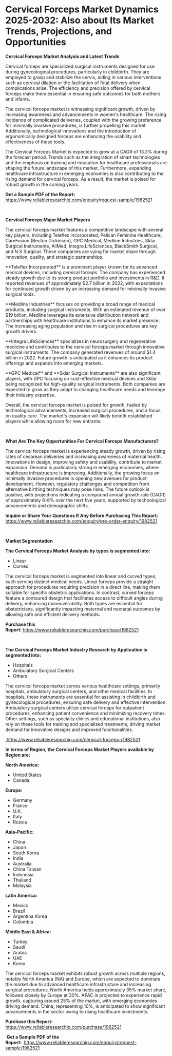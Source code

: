 <p><h1>Cervical Forceps Market Dynamics 2025-2032: Also about Its Market Trends, Projections, and Opportunities</h1></p><p><strong>Cervical Forceps Market Analysis and Latest Trends</strong></p>
<p><p>Cervical forceps are specialized surgical instruments designed for use during gynecological procedures, particularly in childbirth. They are employed to grasp and stabilize the cervix, aiding in various interventions such as cervical dilation or the facilitation of fetal delivery when complications arise. The efficiency and precision offered by cervical forceps make them essential in ensuring safe outcomes for both mothers and infants.</p><p>The cervical forceps market is witnessing significant growth, driven by increasing awareness and advancements in women's healthcare. The rising incidence of complicated deliveries, coupled with the growing preference for minimally invasive procedures, is further propelling this market. Additionally, technological innovations and the introduction of ergonomically designed forceps are enhancing the usability and effectiveness of these tools.</p><p>The Cervical Forceps Market is expected to grow at a CAGR of 13.3% during the forecast period. Trends such as the integration of smart technologies and the emphasis on training and education for healthcare professionals are shaping the future landscape of this market. Furthermore, expanding healthcare infrastructure in emerging economies is also contributing to the rising demand for cervical forceps. As a result, the market is poised for robust growth in the coming years.</p></p>
<p><strong>Get a Sample PDF of the Report:&nbsp;</strong> <a href="https://www.reliableresearchiq.com/enquiry/request-sample/1982521?utm_campaign=114&utm_medium=2&utm_source=Github&utm_content=ia&utm_term=13042025&utm_id=cervical-forceps">https://www.reliableresearchiq.com/enquiry/request-sample/1982521</a></p>
<p>&nbsp;</p>
<p><strong>Cervical Forceps Major Market Players</strong></p>
<p><p>The cervical forceps market features a competitive landscape with several key players, including Teleflex Incorporated, Pelican Feminine Healthcare, CareFusion (Becton Dickinson), GPC Medical, Medline Industries, Sklar Surgical Instruments, AliMed, Integra LifeSciences, BlackSmith Surgical, and N.S Surgical. These companies are vying for market share through innovation, quality, and strategic partnerships.</p><p>**Teleflex Incorporated** is a prominent player known for its advanced medical devices, including cervical forceps. The company has experienced steady growth due to its strong product portfolio and investments in R&D. It reported revenues of approximately $2.7 billion in 2022, with expectations for continued growth driven by an increasing demand for minimally invasive surgical tools.</p><p>**Medline Industries** focuses on providing a broad range of medical products, including surgical instruments. With an estimated revenue of over $19 billion, Medline leverages its extensive distribution network and partnerships with healthcare institutions to enhance its market presence. The increasing aging population and rise in surgical procedures are key growth drivers.</p><p>**Integra LifeSciences** specializes in neurosurgery and regenerative medicine and contributes to the cervical forceps market through innovative surgical instruments. The company generated revenues of around $1.4 billion in 2022. Future growth is anticipated as it enhances its product offerings and expands into emerging markets.</p><p>**GPC Medical** and **Sklar Surgical Instruments** are also significant players, with GPC focusing on cost-effective medical devices and Sklar being recognized for high-quality surgical instruments. Both companies are expected to grow as they adapt to changing healthcare needs and leverage their industry expertise.</p><p>Overall, the cervical forceps market is poised for growth, fueled by technological advancements, increased surgical procedures, and a focus on quality care. The market's expansion will likely benefit established players while allowing room for new entrants.</p></p>
<p>&nbsp;</p>
<p><strong>What Are The Key Opportunities For Cervical Forceps Manufacturers?</strong></p>
<p><p>The cervical forceps market is experiencing steady growth, driven by rising rates of cesarean deliveries and increasing awareness of maternal health. Innovations in design, improving safety and usability, contribute to market expansion. Demand is particularly strong in emerging economies, where healthcare infrastructure is improving. Additionally, the growing focus on minimally invasive procedures is opening new avenues for product development. However, regulatory challenges and competition from alternative birthing techniques may pose risks. The future outlook is positive, with projections indicating a compound annual growth rate (CAGR) of approximately 6-8% over the next five years, supported by technological advancements and demographic shifts.</p></p>
<p><strong>Inquire or Share Your Questions If Any Before Purchasing This Report:</strong> <a href="https://www.reliableresearchiq.com/enquiry/pre-order-enquiry/1982521?utm_campaign=114&utm_medium=2&utm_source=Github&utm_content=ia&utm_term=13042025&utm_id=cervical-forceps">https://www.reliableresearchiq.com/enquiry/pre-order-enquiry/1982521</a></p>
<p>&nbsp;</p>
<p><strong>Market Segmentation</strong></p>
<p><strong>The Cervical Forceps Market Analysis by types is segmented into:</strong></p>
<p><ul><li>Linear</li><li>Curved</li></ul></p>
<p><p>The cervical forceps market is segmented into linear and curved types, each serving distinct medical needs. Linear forceps provide a straight approach for procedures requiring precision in a direct line, making them suitable for specific obstetric applications. In contrast, curved forceps feature a contoured design that facilitates access to difficult angles during delivery, enhancing maneuverability. Both types are essential for obstetricians, significantly impacting maternal and neonatal outcomes by allowing safe and efficient delivery methods.</p></p>
<p><strong>Purchase this Report:&nbsp;</strong><a href="https://www.reliableresearchiq.com/purchase/1982521?utm_campaign=114&utm_medium=2&utm_source=Github&utm_content=ia&utm_term=13042025&utm_id=cervical-forceps">https://www.reliableresearchiq.com/purchase/1982521</a></p>
<p>&nbsp;</p>
<p><strong>The Cervical Forceps Market Industry Research by Application is segmented into:</strong></p>
<p><ul><li>Hospitals</li><li>Ambulatory Surgical Centers</li><li>Others</li></ul></p>
<p><p>The cervical forceps market serves various healthcare settings, primarily hospitals, ambulatory surgical centers, and other medical facilities. In hospitals, these instruments are essential for assisting in childbirth and gynecological procedures, ensuring safe delivery and effective intervention. Ambulatory surgical centers utilize cervical forceps for outpatient procedures, enhancing patient convenience and minimizing recovery times. Other settings, such as specialty clinics and educational institutions, also rely on these tools for training and specialized treatments, driving market demand for innovative designs and improved functionalities.</p></p>
<p><a href="https://www.reliableresearchiq.com/cervical-forceps-r1982521?utm_campaign=114&utm_medium=2&utm_source=Github&utm_content=ia&utm_term=13042025&utm_id=cervical-forceps">&nbsp;https://www.reliableresearchiq.com/cervical-forceps-r1982521</a></p>
<p><strong>In terms of Region, the Cervical Forceps Market Players available by Region are:</strong></p>
<p>
    <p> <strong> North America: </strong>
        <ul>
            <li>United States</li>
            <li>Canada</li>
        </ul>
        </p> 
    <p> <strong> Europe: </strong>
        <ul>
            <li>Germany</li>
            <li>France</li>
            <li>U.K.</li>
            <li>Italy</li>
            <li>Russia</li>
        </ul>
        </p> 
    <p> <strong> Asia-Pacific: </strong>
        <ul>
            <li>China</li>
            <li>Japan</li>
            <li>South Korea</li>
            <li>India</li>
            <li>Australia</li>
            <li>China Taiwan</li>
            <li>Indonesia</li>
            <li>Thailand</li>
            <li>Malaysia</li>
        </ul>
        </p> 
    <p> <strong> Latin America: </strong>
        <ul>
            <li>Mexico</li>
            <li>Brazil</li>
            <li>Argentina Korea</li>
            <li>Colombia</li>
        </ul>
        </p> 
    <p> <strong> Middle East & Africa: </strong>
        <ul>
            <li>Turkey</li>
            <li>Saudi</li>
            <li>Arabia</li>
            <li>UAE</li>
            <li>Korea</li>
        </ul>
    </p>
    </p>
<p><p>The cervical forceps market exhibits robust growth across multiple regions, notably North America (NA) and Europe, which are expected to dominate the market due to advanced healthcare infrastructure and increasing surgical procedures. North America holds approximately 35% market share, followed closely by Europe at 30%. APAC is projected to experience rapid growth, capturing around 25% of the market, with emerging economies driving demand. China, representing 10%, is anticipated to show significant advancements in the sector owing to rising healthcare investments.</p></p>
<p><strong>Purchase this Report: </strong><a href="https://www.reliableresearchiq.com/purchase/1982521?utm_campaign=114&utm_medium=2&utm_source=Github&utm_content=ia&utm_term=13042025&utm_id=cervical-forceps">https://www.reliableresearchiq.com/purchase/1982521</a></p>
<p>&nbsp;<strong>Get a Sample PDF of the Report:&nbsp;&nbsp;</strong><a href="https://www.reliableresearchiq.com/enquiry/request-sample/1982521?utm_campaign=114&utm_medium=2&utm_source=Github&utm_content=ia&utm_term=13042025&utm_id=cervical-forceps">https://www.reliableresearchiq.com/enquiry/request-sample/1982521</a></p>
<p><strong></strong></p>
<p><p></p><p></p><p></p></p>